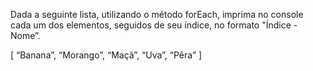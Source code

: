 Dada a seguinte lista, utilizando o método forEach, imprima no console cada um dos elementos, seguidos de seu índice, no formato "Índice - Nome”.

[ “Banana”, “Morango”, “Maçã”, “Uva”, “Pêra” ]
